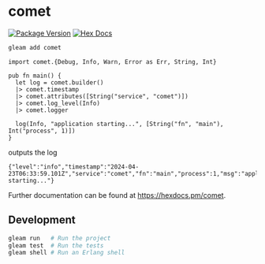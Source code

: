 # comet

[![Package Version](https://img.shields.io/hexpm/v/comet)](https://hex.pm/packages/comet)
[![Hex Docs](https://img.shields.io/badge/hex-docs-ffaff3)](https://hexdocs.pm/comet/)

```sh
gleam add comet
```
```gleam
import comet.{Debug, Info, Warn, Error as Err, String, Int}

pub fn main() {
  let log = comet.builder()
  |> comet.timestamp
  |> comet.attributes([String("service", "comet")])
  |> comet.log_level(Info)
  |> comet.logger

  log(Info, "application starting...", [String("fn", "main"), Int("process", 1)])
}
```

outputs the log
```
{"level":"info","timestamp":"2024-04-23T06:33:59.101Z","service":"comet","fn":"main","process":1,"msg":"application starting..."}
```

Further documentation can be found at <https://hexdocs.pm/comet>.

## Development

```sh
gleam run   # Run the project
gleam test  # Run the tests
gleam shell # Run an Erlang shell
```
